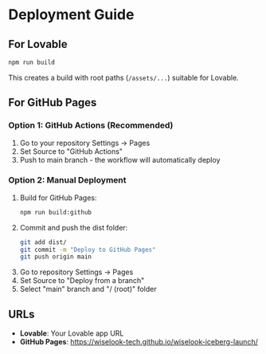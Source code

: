 # Deployment Guide

## For Lovable
```bash
npm run build
```
This creates a build with root paths (`/assets/...`) suitable for Lovable.

## For GitHub Pages

### Option 1: GitHub Actions (Recommended)
1. Go to your repository Settings → Pages
2. Set Source to "GitHub Actions"
3. Push to main branch - the workflow will automatically deploy

### Option 2: Manual Deployment
1. Build for GitHub Pages:
   ```bash
   npm run build:github
   ```
2. Commit and push the dist folder:
   ```bash
   git add dist/
   git commit -m "Deploy to GitHub Pages"
   git push origin main
   ```
3. Go to repository Settings → Pages
4. Set Source to "Deploy from a branch"
5. Select "main" branch and "/ (root)" folder

## URLs
- **Lovable**: Your Lovable app URL
- **GitHub Pages**: https://wiselook-tech.github.io/wiselook-iceberg-launch/
